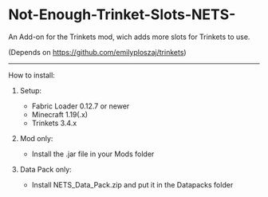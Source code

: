 # Not-Enough-Trinket-Slots-NETS-
An Add-on for the Trinkets mod, wich adds more slots for Trinkets to use.

(Depends on https://github.com/emilyploszaj/trinkets)

---------------

How to install:
1. Setup:
    - Fabric Loader 0.12.7 or newer
    - Minecraft 1.19(.x)
    - Trinkets 3.4.x

2. Mod only:
    - Install the .jar file in your Mods folder

3. Data Pack only:
    - Install NETS_Data_Pack.zip and put it in the Datapacks folder
